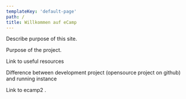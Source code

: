 ```yaml
---
templateKey: 'default-page'
path: /
title: Willkommen auf eCamp
---
```

Describe purpose of this site.

Purpose of the project.

Link to useful resources

Difference between development project (opensource project on github) and running instance

Link to ecamp2
.
